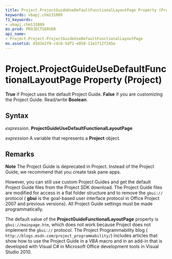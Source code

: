 ```yaml
---
title: Project.ProjectGuideUseDefaultFunctionalLayoutPage Property (Project)
keywords: vbapj.chm131089
f1_keywords:
- vbapj.chm131089
ms.prod: PROJECTSERVER
api_name:
- Project.Project.ProjectGuideUseDefaultFunctionalLayoutPage
ms.assetid: d3d3e2f9-cdc6-5df2-e050-11e1f12f245e
---
```



# Project.ProjectGuideUseDefaultFunctionalLayoutPage Property (Project)

 **True** if Project uses the default Project Guide. **False** if you are customizing the Project Guide. Read/write **Boolean**.


## Syntax

 _expression_. **ProjectGuideUseDefaultFunctionalLayoutPage**

 _expression_ A variable that represents a **Project** object.


## Remarks


 **Note**  The Project Guide is deprecated in Project. Instead of the Project Guide, we recommend that you create task pane apps.

However, you can still use custom Project Guides and get the default Project Guide files from the Project SDK download. The Project Guide files are modified for access in a flat folder structure and to remove the  `gbui://` protocol ( **gbui** is the goal-based user interface protocol in Office Project 2007 and previous versions). All Project Guide settings must be made programmatically.

The default value of the  **ProjectGuideFunctionalLayoutPage** property is `gbui://mainpage.htm`, which does not work because Project does not implement the  `gbui://` protocol. The Project Programmability blog ( `http://blogs.msdn.com/project_programmability/`) includes articles that show how to use the Project Guide in a VBA macro and in an add-in that is developed with Visual C# in Microsoft Office development tools in Visual Studio 2010.



